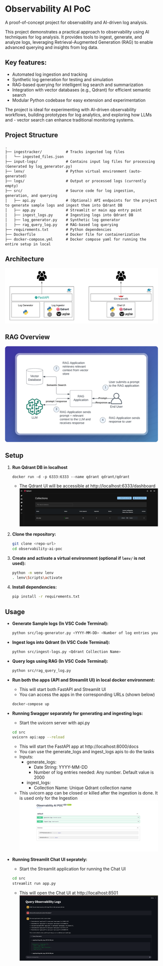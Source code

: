 # Observability AI PoC

A proof-of-concept project for observability and AI-driven log analysis.

This project demonstrates a practical approach to observability using AI techniques for log analysis. It provides tools to ingest, generate, and analyze logs, leveraging Retrieval-Augmented Generation (RAG) to enable advanced querying and insights from log data.

## Key features:

- Automated log ingestion and tracking
- Synthetic log generation for testing and simulation
- RAG-based querying for intelligent log search and summarization
- Integration with vector databases (e.g., Qdrant) for efficient semantic search
- Modular Python codebase for easy extension and experimentation

The project is ideal for experimenting with AI-driven observability workflows, building prototypes for log analytics, and exploring how LLMs and - vector search can enhance traditional monitoring systems.

## Project Structure

```
.
├── ingestracker/           # Tracks ingested log files
│   └── ingested_files.json
├── input-logs/             # Contains input log files for processing (Generated by log_generator.py)
├── lenv/                   # Python virtual environment (auto-generated)
├── logs/                   # Output or processed logs (currently empty)
├── src/                    # Source code for log ingestion, generation, and querying
│   ├── api.py              # (Optional) API endpoints for the project to generate sample logs and ingest them into Qdrant DB
│   ├── app.py              # Streamlit or main app entry point
│   ├── ingest_logs.py      # Ingesting logs into Qdrant DB
│   ├── log_generator.py    # Synthetic log generator
│   ├── rag_query_log.py    # RAG-based log querying
├── requirements.txt        # Python dependencies
├── Dockerfile              # Docker file for containerization
├── docker-compose.yml      # Docker compose yaml for running the entire setup in local
```

## Architecture

![Alt text](images/arch.png)

## RAG Overview

![Alt text](images/rag-overview.png)

## Setup

1. **Run Qdrant DB in localhost**
     ```
     docker run -d -p 6333:6333 --name qdrant qdrant/qdrant
     ```
	 - The Qdrant UI will be accessible at http://localhost:6333/dashboard
	![Alt text](images/qdrant-ui.png)

2. **Clone the repository:**
	 ```sh
	 git clone <repo-url>
	 cd observability-ai-poc
	 ```

3. **Create and activate a virtual environment (optional if `lenv/` is not used):**
	 ```sh
	 python -m venv lenv
	 . lenv\Scripts\activate
	 ```

4. **Install dependencies:**
	 ```sh
	 pip install -r requirements.txt
	 ```

## Usage

- **Generate Sample logs (In VSC Code Terminal):**
	```sh
	python src/log-generator.py <YYYY-MM-DD> <Number of log entries you need per file>
	```

- **Ingest logs into Qdrant (In VSC Code Terminal):**
	```sh
	python src/ingest-logs.py <Qdrant Collection Name>
	```

- **Query logs using RAG (In VSC Code Terminal):**
	```sh
	python src/rag_query_log.py
	```

- **Run both the apps (API and Streamlit UI) in local docker environment:**
    - This will start both FastAPI and Streamlit UI
	- You can access the apps in the corresponding URLs (shown below)
    ```sh
	docker-compose up
	```

- **Running Swagger separately for generating and ingesting logs:**
    - Start the uvicorn server with api.py 
    ```sh
	cd src
	uvicorn api:app --reload
	```
	- This will start the FastAPI app at http://localhost:8000/docs
	- You can use the generate_logs and ingest_logs apis to do the tasks
	- Inputs:
	  - generate_logs: 
	    - Date String: YYYY-MM-DD
		- Number of log entries needed: Any number. Default value is 2000
	  - ingest_logs:
	    - Collection Name: Unique Qdrant collection name
	- This uvicorn app can be closed or killed after the ingestion is done. It is used only for the Ingestion
    ![Alt text](images/log-api.png)

- **Running Streamlit Chat UI seprately:**
    - Start the Streamlit application for running the Chat UI
	```sh
	cd src
	streamlit run app.py
	```
	- This will open the Chat UI at http://localhost:8501
	![Alt text](images/Streamlit-ui.png)



